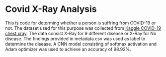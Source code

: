 # Covid X-Ray Analysis

This is code for determing whether a person is suffring from COVID-19 or not. The dataset used for this purpose was collected from [Kaggle COVID-19 chest xray](https://www.kaggle.com/bachrr/covid-chest-xray). The data consist X-Ray for 9 different disease or X-Ray for No disease. The findings provided in metadata.csv was used as label to determine the disease. A CNN model consisting of softmax activation and Adam optimizer was used to achieve an accuracy of 98.92%.
